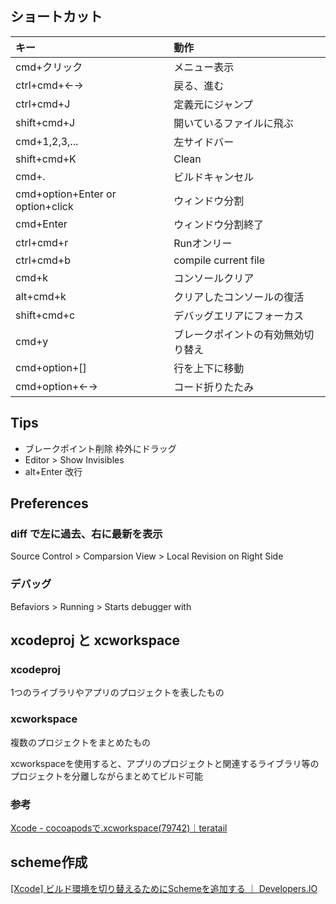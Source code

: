 ## ショートカット
| キー | 動作 |
|:--|:--|
| cmd+クリック | メニュー表示 |
| ctrl+cmd+←→ | 戻る、進む |
| ctrl+cmd+J | 定義元にジャンプ |
| shift+cmd+J | 開いているファイルに飛ぶ |
| cmd+1,2,3,... | 左サイドバー |
| shift+cmd+K | Clean |
| cmd+. | ビルドキャンセル |
| cmd+option+Enter or option+click | ウィンドウ分割 |
| cmd+Enter | ウィンドウ分割終了 |
| ctrl+cmd+r | Runオンリー |
| ctrl+cmd+b | compile current file |
| cmd+k | コンソールクリア |
| alt+cmd+k | クリアしたコンソールの復活 |
| shift+cmd+c | デバッグエリアにフォーカス |
| cmd+y | ブレークポイントの有効無効切り替え |
| cmd+option+[] | 行を上下に移動 |
| cmd+option+←→ | コード折りたたみ |


## Tips
- ブレークポイント削除 枠外にドラッグ
- Editor > Show Invisibles
- alt+Enter 改行

## Preferences
### diff で左に過去、右に最新を表示
Source Control > Comparsion View > Local Revision on Right Side

### デバッグ
Befaviors > Running > Starts debugger with


## xcodeproj と xcworkspace
### xcodeproj
1つのライブラリやアプリのプロジェクトを表したもの

### xcworkspace
複数のプロジェクトをまとめたもの

xcworkspaceを使用すると、アプリのプロジェクトと関連するライブラリ等のプロジェクトを分離しながらまとめてビルド可能

### 参考
[Xcode - cocoapodsで.xcworkspace(79742)｜teratail](https://teratail.com/questions/79742)



## scheme作成
[[Xcode] ビルド環境を切り替えるためにSchemeを追加する ｜ Developers.IO](https://dev.classmethod.jp/smartphone/iphone/xcode-build-environment-adding-scheme/)
